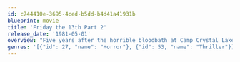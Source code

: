 ```yaml
---
id: c744410e-3695-4ced-b5dd-b4d41a41931b
blueprint: movie
title: 'Friday the 13th Part 2'
release_date: '1981-05-01'
overview: "Five years after the horrible bloodbath at Camp Crystal Lake, it seems Jason Voorhees and his demented mother are in the past. Paul opens up a new camp close to the infamous site, ignoring warnings to stay away, and a sexually-charged group of counselors follow -- including child psychologist major Ginny. But Jason has been hiding out all this time, and now he's ready for revenge."
genres: '[{"id": 27, "name": "Horror"}, {"id": 53, "name": "Thriller"}]'
---
```

